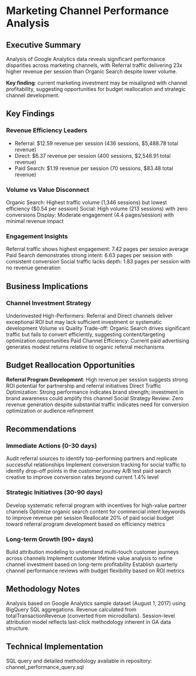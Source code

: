 # Marketing Channel Performance Analysis

## Executive Summary ##
Analysis of Google Analytics data reveals significant performance disparities across marketing channels, with Referral traffic delivering 23x higher revenue per session than Organic Search despite lower volume. 

**Key finding**: current marketing investment may be misaligned with channel profitability, suggesting opportunities for budget reallocation and strategic channel development.


## Key Findings ##

### Revenue Efficiency Leaders ###

- Referral: $12.59 revenue per session (436 sessions, $5,488.78 total revenue)
- Direct: $6.37 revenue per session (400 sessions, $2,548.91 total revenue)
- Paid Search: $1.19 revenue per session (70 sessions, $83.48 total revenue)


### Volume vs Value Disconnect ###

Organic Search: Highest traffic volume (1,346 sessions) but lowest efficiency ($0.54 per session)
Social: High volume (213 sessions) with zero conversions
Display: Moderate engagement (4.4 pages/session) with minimal revenue impact


### Engagement Insights ###

Referral traffic shows highest engagement: 7.42 pages per session average
Paid Search demonstrates strong intent: 6.63 pages per session with consistent conversion
Social traffic lacks depth: 1.83 pages per session with no revenue generation

## Business Implications ##

### Channel Investment Strategy ###

Underinvested High-Performers: Referral and Direct channels deliver exceptional ROI but may lack sufficient investment or systematic development
Volume vs Quality Trade-off: Organic Search drives significant traffic but fails to convert efficiently, suggesting content/targeting optimization opportunities
Paid Channel Efficiency: Current paid advertising generates modest returns relative to organic referral mechanisms

## Budget Reallocation Opportunities ##

**Referral Program Development**: High revenue per session suggests strong ROI potential for partnership and referral initiatives
Direct Traffic Optimization: Strong performance indicates brand strength; investment in brand awareness could amplify this channel
Social Strategy Review: Zero revenue generation despite substantial traffic indicates need for conversion optimization or audience refinement

## Recommendations ##
### Immediate Actions (0-30 days) ###

Audit referral sources to identify top-performing partners and replicate successful relationships
Implement conversion tracking for social traffic to identify drop-off points in the customer journey
A/B test paid search creative to improve conversion rates beyond current 1.4% level

### Strategic Initiatives (30-90 days) ###

Develop systematic referral program with incentives for high-value partner channels
Optimize organic search content for commercial intent keywords to improve revenue per session
Reallocate 20% of paid social budget toward referral program development based on efficiency metrics

### Long-term Growth (90+ days) ###

Build attribution modeling to understand multi-touch customer journeys across channels
Implement customer lifetime value analysis to refine channel investment based on long-term profitability
Establish quarterly channel performance reviews with budget flexibility based on ROI metrics

## Methodology Notes ##
Analysis based on Google Analytics sample dataset (August 1, 2017) using BigQuery SQL aggregations. Revenue calculated from totalTransactionRevenue (converted from microdollars). Session-level attribution model reflects last-click methodology inherent in GA data structure.

## Technical Implementation ##
SQL query and detailed methodology available in repository: channel_performance_query.sql

